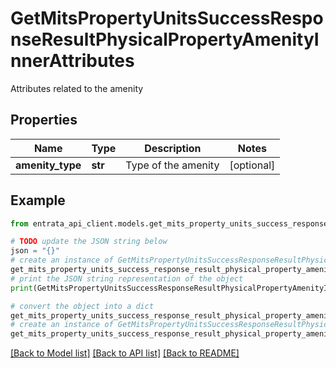 # GetMitsPropertyUnitsSuccessResponseResultPhysicalPropertyAmenityInnerAttributes

Attributes related to the amenity

## Properties

Name | Type | Description | Notes
------------ | ------------- | ------------- | -------------
**amenity_type** | **str** | Type of the amenity | [optional] 

## Example

```python
from entrata_api_client.models.get_mits_property_units_success_response_result_physical_property_amenity_inner_attributes import GetMitsPropertyUnitsSuccessResponseResultPhysicalPropertyAmenityInnerAttributes

# TODO update the JSON string below
json = "{}"
# create an instance of GetMitsPropertyUnitsSuccessResponseResultPhysicalPropertyAmenityInnerAttributes from a JSON string
get_mits_property_units_success_response_result_physical_property_amenity_inner_attributes_instance = GetMitsPropertyUnitsSuccessResponseResultPhysicalPropertyAmenityInnerAttributes.from_json(json)
# print the JSON string representation of the object
print(GetMitsPropertyUnitsSuccessResponseResultPhysicalPropertyAmenityInnerAttributes.to_json())

# convert the object into a dict
get_mits_property_units_success_response_result_physical_property_amenity_inner_attributes_dict = get_mits_property_units_success_response_result_physical_property_amenity_inner_attributes_instance.to_dict()
# create an instance of GetMitsPropertyUnitsSuccessResponseResultPhysicalPropertyAmenityInnerAttributes from a dict
get_mits_property_units_success_response_result_physical_property_amenity_inner_attributes_from_dict = GetMitsPropertyUnitsSuccessResponseResultPhysicalPropertyAmenityInnerAttributes.from_dict(get_mits_property_units_success_response_result_physical_property_amenity_inner_attributes_dict)
```
[[Back to Model list]](../README.md#documentation-for-models) [[Back to API list]](../README.md#documentation-for-api-endpoints) [[Back to README]](../README.md)


